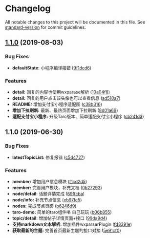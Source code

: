 # Changelog

All notable changes to this project will be documented in this file. See [standard-version](https://github.com/conventional-changelog/standard-version) for commit guidelines.

## [1.1.0](https://github.com/BinZhiZhu/Taro-components-Demo/compare/v1.0.0-lw...v1.1.0) (2019-08-03)


### Bug Fixes

* **defaultState:** 小程序编译报错 ([9f1dcd6](https://github.com/BinZhiZhu/Taro-components-Demo/commit/9f1dcd6))


### Features

* **detail:** 回复的内容也使用wxparase解析 ([10a04f8](https://github.com/BinZhiZhu/Taro-components-Demo/commit/10a04f8))
* **detail:** 回复的用户点击该头像也可以查看信息 ([ad510a7](https://github.com/BinZhiZhu/Taro-components-Demo/commit/ad510a7))
* **README:** 增加支付宝小程序适配图 ([c38b316](https://github.com/BinZhiZhu/Taro-components-Demo/commit/c38b316))
* **增加下拉刷新:** 最新、最热页面增加下拉刷新 ([8d01a69](https://github.com/BinZhiZhu/Taro-components-Demo/commit/8d01a69))
* **适配支付宝小程序:** 升级Taro版本、简单适配支付宝小程序 ([cb241d3](https://github.com/BinZhiZhu/Taro-components-Demo/commit/cb241d3))



## 1.1.0 (2019-06-30)


### Bug Fixes

* **latestTopicList:** 修复报错 ([c5d4727](https://github.com/BinZhiZhu/Taro-components-Demo/commit/c5d4727))


### Features

* **member:** 增加用户信息模块 ([f1cd2d5](https://github.com/BinZhiZhu/Taro-components-Demo/commit/f1cd2d5))
* **member:** 完善用户模块，补充文档 ([0b27293](https://github.com/BinZhiZhu/Taro-components-Demo/commit/0b27293))
* **node/detail:** 话题详情完成 ([69ffcba](https://github.com/BinZhiZhu/Taro-components-Demo/commit/69ffcba))
* **node/info:** 补充节点信息 ([eb97fc5](https://github.com/BinZhiZhu/Taro-components-Demo/commit/eb97fc5))
* **nodes:** 完成节点页面 ([b6246d9](https://github.com/BinZhiZhu/Taro-components-Demo/commit/b6246d9))
* **taro-demo:** 简单的taro组件咯 自己玩玩 ([b06b855](https://github.com/BinZhiZhu/Taro-components-Demo/commit/b06b855))
* **topic/detail:** 增加帖子详情页面+接口 ([99da9d4](https://github.com/BinZhiZhu/Taro-components-Demo/commit/99da9d4))
* **支持markdown文本解析:** 增加插件wxparserPlugin ([fd3391e](https://github.com/BinZhiZhu/Taro-components-Demo/commit/fd3391e))
* **获取最新的主题:** 完善首页最新主题的接口对接 ([5e91cf0](https://github.com/BinZhiZhu/Taro-components-Demo/commit/5e91cf0))
